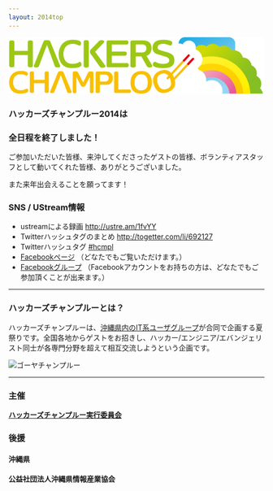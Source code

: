 ```yaml
---
layout: 2014top
---
```



![ハッカーズチャンプルー](/img/logo_sitetop.png)


### ハッカーズチャンプルー2014は
### 全日程を終了しました！


ご参加いただいた皆様、来沖してくださったゲストの皆様、ボランティアスタッフとして動いてくれた皆様、ありがとうございました。

また来年出会えることを願ってます！


### SNS / UStream情報

* ustreamによる録画 http://ustre.am/1fvYY
* Twitterハッシュタグのまとめ http://togetter.com/li/692127
* Twitterハッシュタグ [#hcmpl](https://twitter.com/search?f=realtime&q=%23hcmpl&src=typd)
* [Facebookページ](https://www.facebook.com/hackerschamploo) （どなたでもご覧いただけます。）
* [Facebookグループ](https://www.facebook.com/groups/hackerschamploo/) （Facebookアカウントをお持ちの方は、どなたでもご参加頂くことが出来ます。）

---

### ハッカーズチャンプルーとは？

ハッカーズチャンプルーは、[沖縄県内のIT系ユーザグループ](/about.html)が合同で企画する夏祭りです。全国各地からゲストをお招きし、ハッカー/エンジニア/エバンジェリスト同士が各専門分野を超えて相互交流しようという企画です。

![ゴーヤチャンプルー](http://24.media.tumblr.com/3ec02686878dc4db22f8c1f898e55579/tumblr_mnp33h8cpY1sti13go1_500.jpg)

---


### 主催

**[ハッカーズチャンプルー実行委員会](/about.html)**

### 後援

#### 沖縄県

#### 公益社団法人沖縄県情報産業協会
